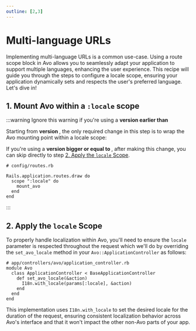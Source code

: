 ```yaml
---
outline: [2,3]
---
```


# Multi-language URLs

Implementing multi-language URLs is a common use-case. Using a route scope block in Avo allows you to seamlessly adapt your application to support multiple languages, enhancing the user experience. This recipe will guide you through the steps to configure a locale scope, ensuring your application dynamically sets and respects the user's preferred language. Let's dive in!

## 1. Mount Avo within a `:locale` scope

:::warning
Ignore this warning if you're using a **version earlier than <Version version="3.18.0"/>**

Starting from **version <Version version="3.18.0"/>**, the only required change in this step is to wrap the Avo mounting point within a locale scope:

If you're using a **version bigger or equal to <Version version="3.18.0"/>**, after making this change, you can skip directly to step [2. Apply the `locale` Scope](./multi-language-urls.html#_2-apply-the-locale-scope).

```ruby{4-6}
# config/routes.rb

Rails.application.routes.draw do
  scope ":locale" do
    mount_avo
  end
end
```
:::

<!-- @include: ./../common/mount_avo_under_locale_scope_common.md -->

## 2. Apply the `locale` Scope

To properly handle localization within Avo, you'll need to ensure the `locale` parameter is respected throughout the request which we'll do by overriding the `set_avo_locale` method in your `Avo::ApplicationController` as follows:

<!-- @include: ./../common/application_controller_eject_notice.md -->

```ruby{4-6}
# app/controllers/avo/application_controller.rb
module Avo
  class ApplicationController < BaseApplicationController
    def set_avo_locale(&action)
      I18n.with_locale(params[:locale], &action)
    end
  end
end
```

This implementation uses `I18n.with_locale` to set the desired locale for the duration of the request, ensuring consistent localization behavior across Avo's interface and that it won't impact the other non-Avo parts of your app.
